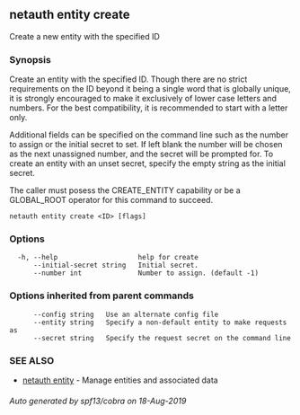 ## netauth entity create

Create a new entity with the specified ID

### Synopsis


Create an entity with the specified ID.  Though there are no strict
requirements on the ID beyond it being a single word that is globally
unique, it is strongly encouraged to make it exclusively of lower case
letters and numbers.  For the best compatibility, it is recommended to
start with a letter only.

Additional fields can be specified on the command line such as the
number to assign or the initial secret to set.  If left blank the
number will be chosen as the next unassigned number, and the secret
will be prompted for.  To create an entity with an unset secret,
specify the empty string as the initial secret.

The caller must posess the CREATE_ENTITY capability or be a
GLOBAL_ROOT operator for this command to succeed.

```
netauth entity create <ID> [flags]
```

### Options

```
  -h, --help                    help for create
      --initial-secret string   Initial secret.
      --number int              Number to assign. (default -1)
```

### Options inherited from parent commands

```
      --config string   Use an alternate config file
      --entity string   Specify a non-default entity to make requests as
      --secret string   Specify the request secret on the command line
```

### SEE ALSO

* [netauth entity](netauth_entity.md)	 - Manage entities and associated data

###### Auto generated by spf13/cobra on 18-Aug-2019
